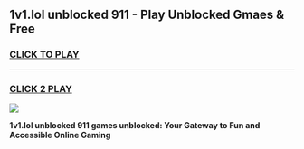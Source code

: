 
## 1v1.lol unblocked 911 - Play Unblocked Gmaes & Free
<h3>
<a href="https://news.freeplayer.one?title=1v1.lol_unblocked_911&ref=16F">CLICK TO PLAY</a></h3>
<hr>

<h3>
<a href="https://news.freeplayer.one?title=1v1.lol_unblocked_911&ref=16F">CLICK 2 PLAY</a>
  
</h3>

<a href="https://news.freeplayer.one?title=1v1.lol_unblocked_911&ref=16F/"><img src="https://clearcache.store/games.png"></a>


**1v1.lol unblocked 911 games unblocked: Your Gateway to Fun and Accessible Online Gaming**
